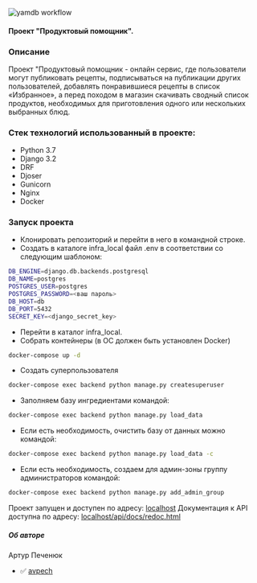 ![yamdb workflow](https://github.com/avpech/foodgram-project-react/actions/workflows/foodgram_workflow.yml/badge.svg)
#### Проект "Продуктовый помощник".

### Описание
Проект "Продуктовый помощник - онлайн сервис, где пользователи могут публиковать рецепты, подписываться на публикации других пользователей, добавлять понравившиеся рецепты в список «Избранное», а перед походом в магазин скачивать сводный список продуктов, необходимых для приготовления одного или нескольких выбранных блюд.

### Стек технологий использованный в проекте:
- Python 3.7
- Django 3.2
- DRF
- Djoser
- Gunicorn
- Nginx
- Docker

### Запуск проекта
- Клонировать репозиторий и перейти в него в командной строке.
- Создать в каталоге infra_local файл .env в соответствии со следующим шаблоном:

```bash
DB_ENGINE=django.db.backends.postgresql
DB_NAME=postgres
POSTGRES_USER=postgres
POSTGRES_PASSWORD=<ваш пароль>
DB_HOST=db
DB_PORT=5432
SECRET_KEY=<django_secret_key>
```
- Перейти в каталог infra_local.
- Собрать контейнеры (в ОС должен быть установлен Docker)

```bash
docker-compose up -d
```

- Создать суперпользователя

```bash
docker-compose exec backend python manage.py createsuperuser
```

- Заполняем базу ингредиентами командой:

```bash
docker-compose exec backend python manage.py load_data
```

- Если есть необходимость, очистить базу от данных можно командой:

```bash
docker-compose exec backend python manage.py load_data -с
```

- Если есть необходимость, создаем для админ-зоны группу администраторов  командой:

```bash
docker-compose exec backend python manage.py add_admin_group
```

Проект запущен и доступен по адресу: [localhost](http://localhost)
Документация к API доступна по адресу: [localhost/api/docs/redoc.html](http://localhost/api/docs/redoc.html)

##### Об авторе
Артур Печенюк
- :white_check_mark: [avpech](https://github.com/avpech)
